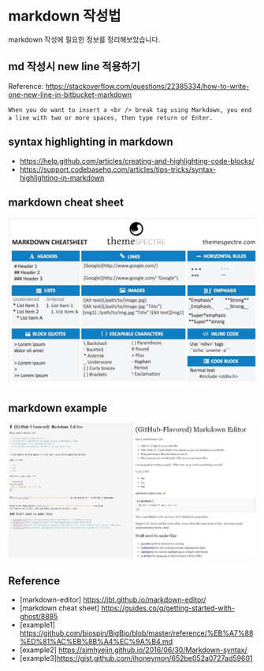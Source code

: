 # markdown 작성법

markdown 작성에 필요한 정보를 정리해보았습니다.

## md 작성시 new line 적용하기
Reference: https://stackoverflow.com/questions/22385334/how-to-write-one-new-line-in-bitbucket-markdown
```
When you do want to insert a <br /> break tag using Markdown, you end a line with two or more spaces, then type return or Enter.
```

## syntax highlighting in markdown
* https://help.github.com/articles/creating-and-highlighting-code-blocks/
* https://support.codebasehq.com/articles/tips-tricks/syntax-highlighting-in-markdown

## markdown cheat sheet
![markdown_cheat_sheet](images/markdown_cheat_sheet.JPG)

## markdown example
![markdown_example](images/markdown_example.JPG)

## Reference
* [markdown-editor] https://jbt.github.io/markdown-editor/
* [markdown cheat sheet] https://guides.co/g/getting-started-with-ghost/8885
* [example1] https://github.com/biospin/BigBio/blob/master/reference/%EB%A7%88%ED%81%AC%EB%8B%A4%EC%9A%B4.md
* [example2] https://simhyejin.github.io/2016/06/30/Markdown-syntax/
* [example3]https://gist.github.com/ihoneymon/652be052a0727ad59601
